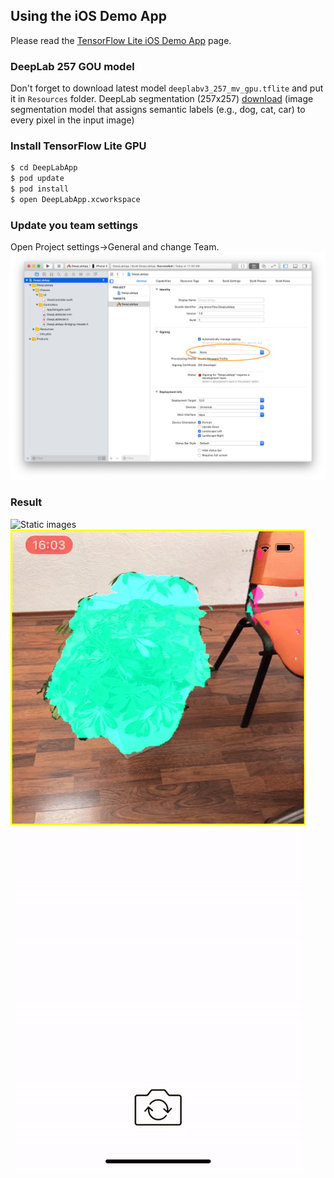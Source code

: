## Using the iOS Demo App

Please read the [TensorFlow Lite iOS Demo App](https://www.tensorflow.org/lite/demo_ios) page.

### DeepLab 257 GOU model
Don't forget to download latest model `deeplabv3_257_mv_gpu.tflite` and put it in `Resources` folder.
DeepLab segmentation (257x257) [download](https://storage.googleapis.com/download.tensorflow.org/models/tflite/gpu/deeplabv3_257_mv_gpu.tflite)
(image segmentation model that assigns semantic labels (e.g., dog, cat, car) to every pixel in the input image)

### Install TensorFlow Lite GPU
```sh
$ cd DeepLabApp
$ pod update
$ pod install
$ open DeepLabApp.xcworkspace
```

### Update you team settings
Open Project settings->General and change Team.
![Static images](https://github.com/VolodymyrPavliukevych/DeepLabApp/raw/master/Updata_your_team_settings.png)

### Result 
![Static images](https://github.com/VolodymyrPavliukevych/DeepLabApp/raw/master/static_images.gif)
![Real time](https://github.com/VolodymyrPavliukevych/DeepLabApp/raw/master/real_time.gif)

